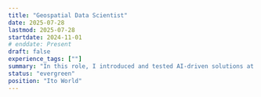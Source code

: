 ```yaml
---
title: "Geospatial Data Scientist"
date: 2025-07-28
lastmod: 2025-07-28
startdate: 2024-11-01
# enddate: Present
draft: false
experience_tags: [""]
summary: "In this role, I introduced and tested AI-driven solutions at Ito World, creating proofs of concept for transport disruption detection, dynamic traffic optimisation, and automation tools that enhanced efficiency and opened new revenue streams."
status: "evergreen"
position: "Ito World"
---
```

